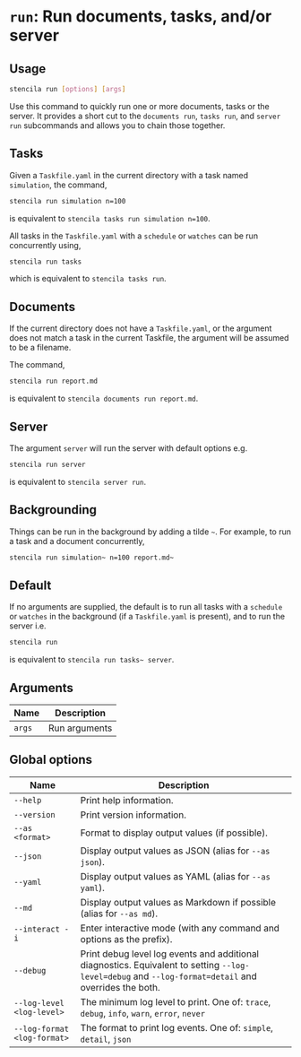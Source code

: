 <!-- Generated from doc comments in Rust. Do not edit. -->

# `run`: Run documents, tasks, and/or server

## Usage

```sh
stencila run [options] [args]
```

Use this command to quickly run one or more documents, tasks or the server.
It provides a short cut to the `documents run`, `tasks run`, and `server run`
subcommands and allows you to chain those together.

## Tasks

Given a `Taskfile.yaml` in the current directory with a task named `simulation`,
the command,

```sh
stencila run simulation n=100
```

is equivalent to `stencila tasks run simulation n=100`.

All tasks in the `Taskfile.yaml` with a `schedule` or `watches` can be
run concurrently using,

```sh
stencila run tasks
```

which is equivalent to `stencila tasks run`.

## Documents

If the current directory does not have a `Taskfile.yaml`, or the argument does not
match a task in the current Taskfile, the argument will be assumed to be a filename.

The command,

```sh
stencila run report.md
```

is equivalent to `stencila documents run report.md`.

## Server

The argument `server` will run the server with default options e.g.

```sh
stencila run server
```

is equivalent to `stencila server run`.

## Backgrounding

Things can be run in the background by adding a tilde `~`. For example, to run a task
and a document concurrently,

```sh
stencila run simulation~ n=100 report.md~
```

## Default

If no arguments are supplied, the default is to run all tasks with a `schedule` or `watches`
in the background (if a `Taskfile.yaml` is present), and to run the server i.e.

```sh
stencila run
```

is equivalent to `stencila run tasks~ server`.


## Arguments

| Name | Description |
| --- | --- |
| `args` | Run arguments |


## Global options

| Name | Description |
| --- | --- |
| `--help` | Print help information. |
| `--version` | Print version information. |
| `--as <format>` | Format to display output values (if possible). |
| `--json` | Display output values as JSON (alias for `--as json`). |
| `--yaml` | Display output values as YAML (alias for `--as yaml`). |
| `--md` | Display output values as Markdown if possible (alias for `--as md`). |
| `--interact -i` | Enter interactive mode (with any command and options as the prefix). |
| `--debug` | Print debug level log events and additional diagnostics. Equivalent to setting `--log-level=debug` and `--log-format=detail` and overrides the both. |
| `--log-level <log-level>` | The minimum log level to print. One of: `trace`, `debug`, `info`, `warn`, `error`, `never` |
| `--log-format <log-format>` | The format to print log events. One of: `simple`, `detail`, `json` |